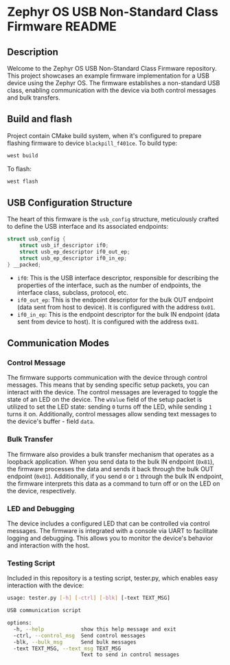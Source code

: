 # Zephyr OS USB Non-Standard Class Firmware README

## Description

Welcome to the Zephyr OS USB Non-Standard Class Firmware repository. This project showcases an example firmware implementation for a USB device using the Zephyr OS. The firmware establishes a non-standard USB class, enabling communication with the device via both control messages and bulk transfers.

## Build and flash
Project contain CMake build system, when it's configured to prepare flashing firmware to device `blackpill_f401ce`. To build type:
```bash
west build
```
To flash:
```bash 
west flash
```

## USB Configuration Structure

The heart of this firmware is the `usb_config` structure, meticulously crafted to define the USB interface and its associated endpoints:

```c
struct usb_config {
    struct usb_if_descriptor if0;
    struct usb_ep_descriptor if0_out_ep;
    struct usb_ep_descriptor if0_in_ep;
} __packed;
```
* `if0`: This is the USB interface descriptor, responsible for describing the properties of the interface, such as the number of endpoints, the interface class, subclass, protocol, etc.
* `if0_out_ep`: This is the endpoint descriptor for the bulk OUT endpoint (data sent from host to device). It is configured with the address `0x01`.
* `if0_in_ep`: This is the endpoint descriptor for the bulk IN endpoint (data sent from device to host). It is configured with the address `0x81`.

## Communication Modes


### Control Message

The firmware supports communication with the device through control messages. This means that by sending specific setup packets, you can interact with the device. The control messages are leveraged to toggle the state of an LED on the device. The `wValue` field of the setup packet is utilized to set the LED state: sending `0` turns off the LED, while sending `1` turns it on. Additionally, control messages allow sending text messages to the device's buffer - field `data`.

### Bulk Transfer

The firmware also provides a bulk transfer mechanism that operates as a loopback application. When you send data to the bulk IN endpoint (`0x81`), the firmware processes the data and sends it back through the bulk OUT endpoint (`0x01`). Additionally, if you send `0` or `1` through the bulk IN endpoint, the firmware interprets this data as a command to turn off or on the LED on the device, respectively.
 
### LED and Debugging

The device includes a configured LED that can be controlled via control messages. The firmware is integrated with a console via UART to facilitate logging and debugging. This allows you to monitor the device's behavior and interaction with the host.

### Testing Script

Included in this repository is a testing script, tester.py, which enables easy interaction with the device:
```bash
usage: tester.py [-h] [-ctrl] [-blk] [-text TEXT_MSG]

USB communication script

options:
  -h, --help            show this help message and exit
  -ctrl, --control_msg  Send control messages
  -blk, --bulk_msg      Send bulk messages
  -text TEXT_MSG, --text_msg TEXT_MSG
                        Text to send in control messages
```